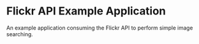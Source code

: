 Flickr API Example Application
==============================

An example application consuming the Flickr API to perform simple image searching.